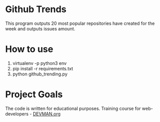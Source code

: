 # Github Trends

This program outputs 20 most popular repositories have created for the week and outputs issues amount.

# How to use

1. virtualenv -p python3 env
2. pip install -r requirements.txt
3. python github_trending.py  


# Project Goals

The code is written for educational purposes. Training course for web-developers - [DEVMAN.org](https://devman.org)

